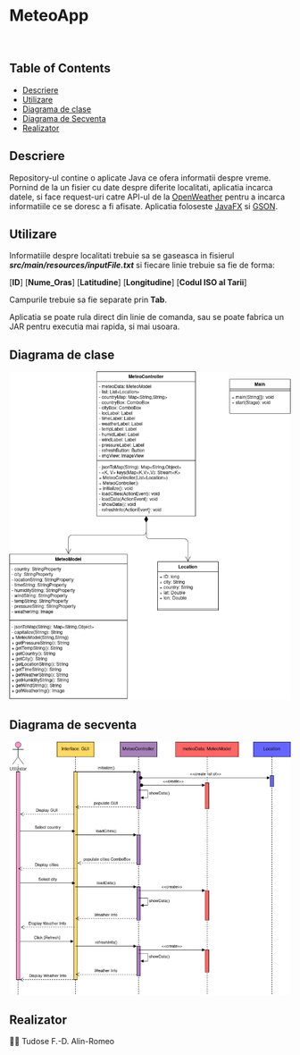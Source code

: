 # MeteoApp
<br>

## Table of Contents
- [Descriere](#descriere)
- [Utilizare](#utilizare)
- [Diagrama de clase](#diagrama-de-clase)
- [Diagrama de Secventa](#diagrama-de-secventa)  
- [Realizator](#realizator)

## Descriere
Repository-ul contine o aplicate Java ce ofera informatii despre vreme. Pornind de la un fisier cu date despre diferite
localitati, aplicatia incarca datele, si face request-uri catre API-ul de la [OpenWeather](openweather.org) pentru a
incarca informatiile ce se doresc a fi afisate. Aplicatia foloseste [JavaFX](https://openjfx.io/) si [GSON](https://github.com/google/gson).


## Utilizare

Informatiile despre localitati trebuie sa se gaseasca in fisierul **_src/main/resources/inputFile.txt_** si fiecare linie
trebuie sa fie de forma:

[**ID**] [**Nume_Oras**] [**Latitudine**] [**Longitudine**] [**Codul ISO al Tarii**]

Campurile trebuie sa fie separate prin **Tab**.

Aplicatia se poate rula direct din linie de comanda, sau se poate fabrica un JAR pentru executia mai rapida, si mai
usoara.

## Diagrama de clase
![ClassDiagram.png](ClassDiagram.png "Diagrama de clase")

## Diagrama de secventa
![SequenceDiagram.png](SequenceDiagram.png "Diagrama de secventa")

## Realizator

:man_student: Tudose F.-D. Alin-Romeo